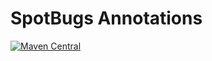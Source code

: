 # SpotBugs Annotations

[![Maven Central](https://maven-badges.herokuapp.com/maven-central/com.github.spotbugs/spotbugs-annotations/badge.svg)](https://maven-badges.herokuapp.com/maven-central/com.github.spotbugs/spotbugs-annotations)
